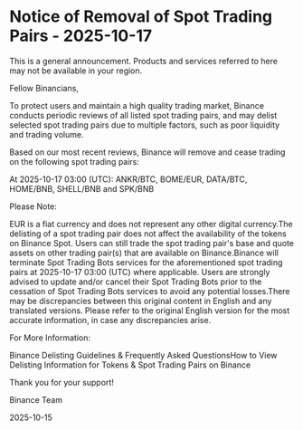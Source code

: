 # Notice of Removal of Spot Trading Pairs - 2025-10-17

This is a general announcement. Products and services referred to here may not be available in your region.

Fellow Binancians,

To protect users and maintain a high quality trading market, Binance conducts periodic reviews of all listed spot trading pairs, and may delist selected spot trading pairs due to multiple factors, such as poor liquidity and trading volume.

Based on our most recent reviews, Binance will remove and cease trading on the following spot trading pairs:

At 2025-10-17 03:00 (UTC): ANKR/BTC, BOME/EUR, DATA/BTC, HOME/BNB, SHELL/BNB and SPK/BNB

Please Note:

EUR is a fiat currency and does not represent any other digital currency.The delisting of a spot trading pair does not affect the availability of the tokens on Binance Spot. Users can still trade the spot trading pair's base and quote assets on other trading pair(s) that are available on Binance.Binance will terminate Spot Trading Bots services for the aforementioned spot trading pairs at 2025-10-17 03:00 (UTC) where applicable. Users are strongly advised to update and/or cancel their Spot Trading Bots prior to the cessation of Spot Trading Bots services to avoid any potential losses.There may be discrepancies between this original content in English and any translated versions. Please refer to the original English version for the most accurate information, in case any discrepancies arise.

For More Information:

Binance Delisting Guidelines & Frequently Asked QuestionsHow to View Delisting Information for Tokens & Spot Trading Pairs on Binance

Thank you for your support!

Binance Team

2025-10-15
